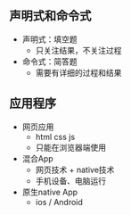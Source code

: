 ## 声明式和命令式
* 声明式：填空题
  * 只关注结果，不关注过程
* 命令式：简答题
  * 需要有详细的过程和结果
  
## 应用程序
* 网页应用
  * html css js
  * 只能在浏览器端使用
* 混合App
  * 网页技术 + native技术
  * 手机设备、电脑运行
* 原生native App  
  * ios / Android 